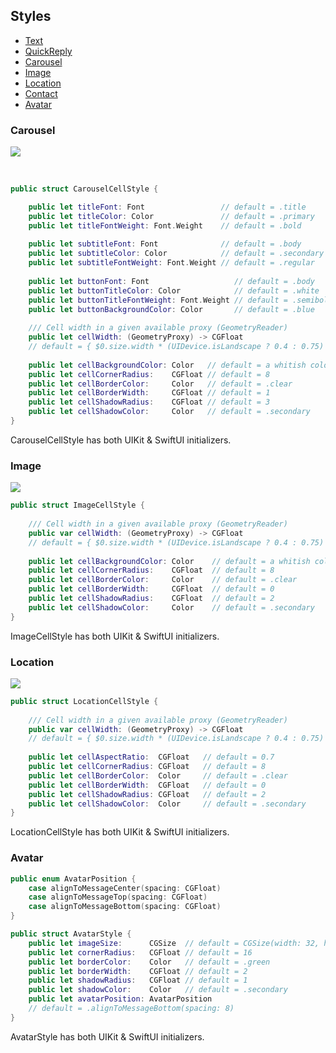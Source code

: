 ## Styles
* [Text](#text)
* [QuickReply](#quick-reply)
* [Carousel](#carousel)
* [Image](#image)
* [Location](#location)
* [Contact](#contact)
* [Avatar](#avatar)


### Carousel

![](https://github.com/EnesKaraosman/SwiftyChat/blob/master/Sources/SwiftyChat/Demo/Preview/carouselItem.png)

<br>

```swift
public struct CarouselCellStyle {

    public let titleFont: Font                 // default = .title
    public let titleColor: Color               // default = .primary
    public let titleFontWeight: Font.Weight    // default = .bold
    
    public let subtitleFont: Font              // default = .body
    public let subtitleColor: Color            // default = .secondary
    public let subtitleFontWeight: Font.Weight // default = .regular
    
    public let buttonFont: Font                   // default = .body
    public let buttonTitleColor: Color            // default = .white
    public let buttonTitleFontWeight: Font.Weight // default = .semibold
    public let buttonBackgroundColor: Color       // default = .blue
    
    /// Cell width in a given available proxy (GeometryReader)
    public let cellWidth: (GeometryProxy) -> CGFloat
    // default = { $0.size.width * (UIDevice.isLandscape ? 0.4 : 0.75) }
    
    public let cellBackgroundColor: Color   // default = a whitish color
    public let cellCornerRadius:    CGFloat // default = 8
    public let cellBorderColor:     Color   // default = .clear
    public let cellBorderWidth:     CGFloat // default = 1
    public let cellShadowRadius:    CGFloat // default = 3
    public let cellShadowColor:     Color   // default = .secondary
}
```
CarouselCellStyle has both UIKit & SwiftUI initializers.

### Image

![](https://github.com/EnesKaraosman/SwiftyChat/blob/master/Sources/SwiftyChat/Demo/Preview/imageItem.png)

```swift
public struct ImageCellStyle {
    
    /// Cell width in a given available proxy (GeometryReader)
    public var cellWidth: (GeometryProxy) -> CGFloat
    // default = { $0.size.width * (UIDevice.isLandscape ? 0.4 : 0.75) }
    
    public let cellBackgroundColor: Color    // default = a whitish color
    public let cellCornerRadius:    CGFloat  // default = 8
    public let cellBorderColor:     Color    // default = .clear
    public let cellBorderWidth:     CGFloat  // default = 0
    public let cellShadowRadius:    CGFloat  // default = 2
    public let cellShadowColor:     Color    // default = .secondary
}
```
ImageCellStyle has both UIKit & SwiftUI initializers.

### Location

![](https://github.com/EnesKaraosman/SwiftyChat/blob/master/Sources/SwiftyChat/Demo/Preview/locationItem.png)

```swift
public struct LocationCellStyle {
    
    /// Cell width in a given available proxy (GeometryReader)
    public var cellWidth: (GeometryProxy) -> CGFloat
    // default = { $0.size.width * (UIDevice.isLandscape ? 0.4 : 0.75) }
    
    public let cellAspectRatio:  CGFloat   // default = 0.7
    public let cellCornerRadius: CGFloat   // default = 8
    public let cellBorderColor:  Color     // default = .clear
    public let cellBorderWidth:  CGFloat   // default = 0
    public let cellShadowRadius: CGFloat   // default = 2
    public let cellShadowColor:  Color     // default = .secondary
}
```
LocationCellStyle has both UIKit & SwiftUI initializers.

### Avatar

```swift
public enum AvatarPosition {
    case alignToMessageCenter(spacing: CGFloat)
    case alignToMessageTop(spacing: CGFloat)
    case alignToMessageBottom(spacing: CGFloat)
}

public struct AvatarStyle {
    public let imageSize:      CGSize  // default = CGSize(width: 32, height: 32)
    public let cornerRadius:   CGFloat // default = 16
    public let borderColor:    Color   // default = .green
    public let borderWidth:    CGFloat // default = 2
    public let shadowRadius:   CGFloat // default = 1
    public let shadowColor:    Color   // default = .secondary
    public let avatarPosition: AvatarPosition 
    // default = .alignToMessageBottom(spacing: 8)
}
```

AvatarStyle has both UIKit & SwiftUI initializers.
